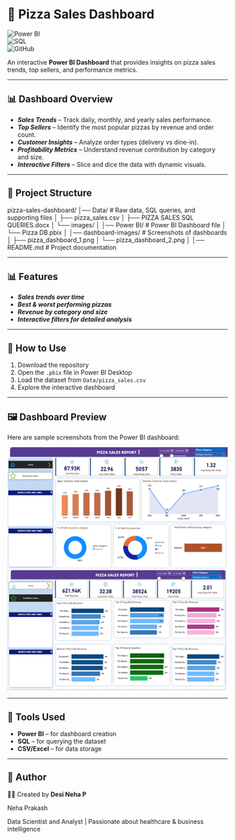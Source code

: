 # 🍕 Pizza Sales Dashboard  

![Power BI](https://img.shields.io/badge/Power%20BI-Dashboard-F2C811?logo=powerbi&logoColor=black)  
![SQL](https://img.shields.io/badge/SQL-Queries-4479A1?logo=postgresql&logoColor=white)  
![GitHub](https://img.shields.io/badge/GitHub-Repository-181717?logo=github)  

An interactive **Power BI Dashboard** that provides insights on pizza sales trends, top sellers, and performance metrics.  

---



## 📊 Dashboard Overview  

- ***Sales Trends*** – Track daily, monthly, and yearly sales performance.  
- ***Top Sellers*** – Identify the most popular pizzas by revenue and order count.  
- ***Customer Insights*** – Analyze order types (delivery vs dine-in).  
- ***Profitability Metrics*** – Understand revenue contribution by category and size.  
- ***Interactive Filters*** – Slice and dice the data with dynamic visuals.  



---


## 📂 Project Structure  
pizza-sales-dashboard/
│── Data/ # Raw data, SQL queries, and supporting files
│ ├── pizza_sales.csv
│ ├── PIZZA SALES SQL QUERIES.docx
│ └── images/
│
│── Power BI/ # Power BI Dashboard file
│ └── Pizza DB.pbix
│
│── dashboard-images/ # Screenshots of dashboards
│ ├── pizza_dashboard_1.png
│ └── pizza_dashboard_2.png
│
│── README.md # Project documentation


---

## 📊 Features  

- ***Sales trends over time***  
- ***Best & worst performing pizzas***  
- ***Revenue by category and size***  
- ***Interactive filters for detailed analysis***  

---

## 🚀 How to Use  

1. Download the repository  
2. Open the `.pbix` file in Power BI Desktop  
3. Load the dataset from `Data/pizza_sales.csv`  
4. Explore the interactive dashboard  

---

## 🖼️ Dashboard Preview  

Here are sample screenshots from the Power BI dashboard:  

![Dashboard 1](dashboard-images/pizza_dashboard_1.png)  
![Dashboard 2](dashboard-images/pizza_dashboard_2.png)  

---

## 📌 Tools Used  

- **Power BI** – for dashboard creation  
- **SQL** – for querying the dataset  
- **CSV/Excel** – for data storage  

---

## 🙌 Author  

👩‍💻 Created by **Desi Neha P**  


Neha Prakash

Data Scientist and Analyst | Passionate about healthcare & business intelligence

